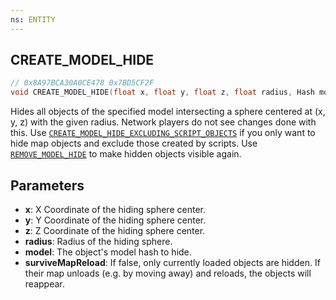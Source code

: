 ```yaml
---
ns: ENTITY
---
```

## CREATE_MODEL_HIDE

```c
// 0x8A97BCA30A0CE478 0x7BD5CF2F
void CREATE_MODEL_HIDE(float x, float y, float z, float radius, Hash model, BOOL surviveMapReload);
```

Hides all objects of the specified model intersecting a sphere centered at (x, y, z) with the given radius.
Network players do not see changes done with this.
Use [`CREATE_MODEL_HIDE_EXCLUDING_SCRIPT_OBJECTS`](#_0x3A52AE588830BF7F) if you only want to hide map objects and exclude those created by scripts.
Use [`REMOVE_MODEL_HIDE`](#_0xD9E3006FB3CBD765) to make hidden objects visible again.

## Parameters
* **x**: X Coordinate of the hiding sphere center.
* **y**: Y Coordinate of the hiding sphere center.
* **z**: Z Coordinate of the hiding sphere center.
* **radius**: Radius of the hiding sphere.
* **model**: The object's model hash to hide.
* **surviveMapReload**: If false, only currently loaded objects are hidden. If their map unloads (e.g. by moving away) and reloads, the objects will reappear.

